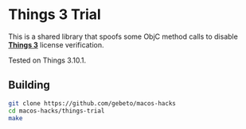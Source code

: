 # Things 3 Trial

This is a shared library that spoofs some ObjC method calls to disable **[Things 3](https://apps.apple.com/ua/app/things-3/id904280696?mt=12)** license verification.

Tested on Things 3.10.1.

## Building
```sh
git clone https://github.com/gebeto/macos-hacks
cd macos-hacks/things-trial
make
```
